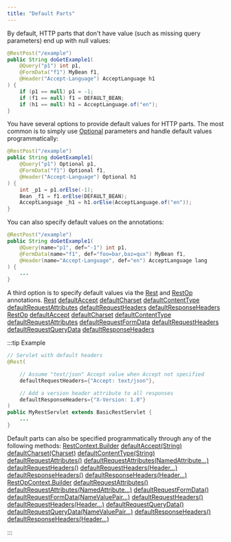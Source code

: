 ```yaml
---
title: "Default Parts"
---
```


By default, HTTP parts that don't have value (such as missing query parameters) end up with null values:

```java
@RestPost("/example")
public String doGetExample1(
    @Query("p1") int p1,
    @FormData("f1") MyBean f1,
    @Header("Accept-Language") AcceptLanguage h1
) {
    if (p1 == null) p1 = -1;
    if (f1 == null) f1 = DEFAULT_BEAN;
    if (h1 == null) h1 = AcceptLanguage.of("en");
}
```


You have several options to provide default values for HTTP parts.
The most common is to simply use [Optional](../apidocs/java/util/Optional.html) parameters and handle default values programmatically:

```java
@RestPost("/example")
public String doGetExample1(
    @Query("p1") Optional p1,
    @FormData("f1") Optional f1,
    @Header("Accept-Language") Optional h1
) {
    int _p1 = p1.orElse(-1);
    Bean _f1 = f1.orElse(DEFAULT_BEAN);
    AcceptLanguage _h1 = h1.orElse(AcceptLanguage.of("en"));
}
```


You can also specify default values on the annotations:

```java
@RestPost("/example")
public String doGetExample1(
    @Query(name="p1", def="-1") int p1,
    @FormData(name="f1", def="foo=bar,baz=qux") MyBean f1,
    @Header(name="Accept-Language", def="en") AcceptLanguage lang
) {
    ...
}
```


A third option is to specify default values via the [Rest](../apidocs/org/apache/juneau/rest/annotation/Rest.html) and [RestOp](../apidocs/org/apache/juneau/rest/annotation/RestOp.html) annotations.
<tree>
<node-0><java-annotation>[Rest](../apidocs/org/apache/juneau/rest/annotation/Rest.html)</java-annotation></node-0>
<node-1><java-method-annotation>[defaultAccept](../apidocs/org/apache/juneau/rest/annotation/Rest.html#defaultAccept())</java-method-annotation></node-1>
<node-1><java-method-annotation>[defaultCharset](../apidocs/org/apache/juneau/rest/annotation/Rest.html#defaultCharset())</java-method-annotation></node-1>
<node-1><java-method-annotation>[defaultContentType](../apidocs/org/apache/juneau/rest/annotation/Rest.html#defaultContentType())</java-method-annotation></node-1>
<node-1><java-method-annotation>[defaultRequestAttributes](../apidocs/org/apache/juneau/rest/annotation/Rest.html#defaultRequestAttributes())</java-method-annotation></node-1>
<node-1><java-method-annotation>[defaultRequestHeaders](../apidocs/org/apache/juneau/rest/annotation/Rest.html#defaultRequestHeaders())</java-method-annotation></node-1>
<node-1><java-method-annotation>[defaultResponseHeaders](../apidocs/org/apache/juneau/rest/annotation/Rest.html#defaultResponseHeaders())</java-method-annotation></node-1>
<node-0><java-annotation>[RestOp](../apidocs/org/apache/juneau/rest/annotation/RestOp.html)</java-annotation></node-0>
<node-1><java-method-annotation>[defaultAccept](../apidocs/org/apache/juneau/rest/annotation/RestOp.html#defaultAccept())</java-method-annotation></node-1>
<node-1><java-method-annotation>[defaultCharset](../apidocs/org/apache/juneau/rest/annotation/RestOp.html#defaultCharset())</java-method-annotation></node-1>
<node-1><java-method-annotation>[defaultContentType](../apidocs/org/apache/juneau/rest/annotation/RestOp.html#defaultContentType())</java-method-annotation></node-1>
<node-1><java-method-annotation>[defaultRequestAttributes](../apidocs/org/apache/juneau/rest/annotation/RestOp.html#defaultRequestAttributes())</java-method-annotation></node-1>
<node-1><java-method-annotation>[defaultRequestFormData](../apidocs/org/apache/juneau/rest/annotation/RestOp.html#defaultRequestFormData())</java-method-annotation></node-1>
<node-1><java-method-annotation>[defaultRequestHeaders](../apidocs/org/apache/juneau/rest/annotation/RestOp.html#defaultRequestHeaders())</java-method-annotation></node-1>
<node-1><java-method-annotation>[defaultRequestQueryData](../apidocs/org/apache/juneau/rest/annotation/RestOp.html#defaultRequestQueryData())</java-method-annotation></node-1>
<node-1><java-method-annotation>[defaultResponseHeaders](../apidocs/org/apache/juneau/rest/annotation/RestOp.html#defaultResponseHeaders())</java-method-annotation></node-1>
</tree>

:::tip Example


```java
// Servlet with default headers
@Rest(

    // Assume "text/json" Accept value when Accept not specified
    defaultRequestHeaders={"Accept: text/json"},

    // Add a version header attribute to all responses
    defaultResponseHeaders={"X-Version: 1.0"}
)
public MyRestServlet extends BasicRestServlet {
    ...
}
```


Default parts can also be specified programmatically through any of the following methods:
<tree>
<node-0><java-class>[RestContext.Builder](../apidocs/org/apache/juneau/rest/RestContext/Builder.html)</java-class></node-0>
<node-1><java-method>[defaultAccept(String)](../apidocs/org/apache/juneau/rest/RestContext/Builder.html#defaultAccept(String))</java-method></node-1>
<node-1><java-method>[defaultCharset(Charset)](../apidocs/org/apache/juneau/rest/RestContext/Builder.html#defaultCharset(Charset))</java-method></node-1>
<node-1><java-method>[defaultContentType(String)](../apidocs/org/apache/juneau/rest/RestContext/Builder.html#defaultContentType(String))</java-method></node-1>
<node-1><java-method>[defaultRequestAttributes()](../apidocs/org/apache/juneau/rest/RestContext/Builder.html#defaultRequestAttributes())</java-method></node-1>
<node-1><java-method>[defaultRequestAttributes(NamedAttribute...)](../apidocs/org/apache/juneau/rest/RestContext/Builder.html#defaultRequestAttributes(NamedAttribute...))</java-method></node-1>
<node-1><java-method>[defaultRequestHeaders()](../apidocs/org/apache/juneau/rest/RestContext/Builder.html#defaultRequestHeaders())</java-method></node-1>
<node-1><java-method>[defaultRequestHeaders(Header...)](../apidocs/org/apache/juneau/rest/RestContext/Builder.html#defaultRequestHeaders(Header...))</java-method></node-1>
<node-1><java-method>[defaultResponseHeaders()](../apidocs/org/apache/juneau/rest/RestContext/Builder.html#defaultResponseHeaders())</java-method></node-1>
<node-1><java-method>[defaultResponseHeaders(Header...)](../apidocs/org/apache/juneau/rest/RestContext/Builder.html#defaultResponseHeaders(Header...))</java-method></node-1>
<node-0><java-class>[RestOpContext.Builder](../apidocs/org/apache/juneau/rest/RestOpContext/Builder.html)</java-class></node-0>
<node-1><java-method>[defaultRequestAttributes()](../apidocs/org/apache/juneau/rest/RestOpContext/Builder.html#defaultRequestAttributes())</java-method></node-1>
<node-1><java-method>[defaultRequestAttributes(NamedAttribute...)](../apidocs/org/apache/juneau/rest/RestOpContext/Builder.html#defaultRequestAttributes(NamedAttribute...))</java-method></node-1>
<node-1><java-method>[defaultRequestFormData()](../apidocs/org/apache/juneau/rest/RestOpContext/Builder.html#defaultRequestFormData())</java-method></node-1>
<node-1><java-method>[defaultRequestFormData(NameValuePair...)](../apidocs/org/apache/juneau/rest/RestOpContext/Builder.html#defaultRequestFormData(NameValuePair...))</java-method></node-1>
<node-1><java-method>[defaultRequestHeaders()](../apidocs/org/apache/juneau/rest/RestOpContext/Builder.html#defaultRequestHeaders())</java-method></node-1>
<node-1><java-method>[defaultRequestHeaders(Header...)](../apidocs/org/apache/juneau/rest/RestOpContext/Builder.html#defaultRequestHeaders(Header...))</java-method></node-1>
<node-1><java-method>[defaultRequestQueryData()](../apidocs/org/apache/juneau/rest/RestOpContext/Builder.html#defaultRequestQueryData())</java-method></node-1>
<node-1><java-method>[defaultRequestQueryData(NameValuePair...)](../apidocs/org/apache/juneau/rest/RestOpContext/Builder.html#defaultRequestQueryData(NameValuePair...))</java-method></node-1>
<node-1><java-method>[defaultResponseHeaders()](../apidocs/org/apache/juneau/rest/RestOpContext/Builder.html#defaultResponseHeaders())</java-method></node-1>
<node-1><java-method>[defaultResponseHeaders(Header...)](../apidocs/org/apache/juneau/rest/RestOpContext/Builder.html#defaultResponseHeaders(Header...))</java-method></node-1>
</tree>

:::
